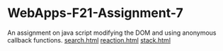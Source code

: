 # WebApps-F21-Assignment-7
An assignment on java script modifying the DOM and using anonymous callback functions.
[search.html](https://44-563-webapps-f21.github.io/webapps-f21-assignment-7-p00rna11/reaction.html)
[reaction.html](https://44-563-webapps-f21.github.io/webapps-f21-assignment-7-p00rna11/reaction.html)
[stack.html](https://44-563-webapps-f21.github.io/webapps-f21-assignment-7-p00rna11/reaction.html)